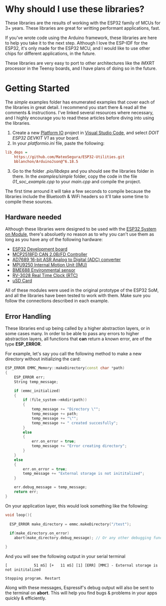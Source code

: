 # Why should I use these libraries?

These libraries are the results of working with the ESP32 family of MCUs for 3+ years. These libraries are great for writting performant applications, fast. 

If you've wrote code using the Arduino framework, these libraries are here to help you take it to the next step. Although I love the ESP-IDF for the ESP32, it's only made for the ESP32 MCU, and I would like to use other chips for different applications, in the future. 

These libraries are very easy to port to other architectures like the iMXRT processor in the Teensy boards, and I have plans of doing so in the future.

# Getting Started

The *simple* examples folder has enumerated examples that cover each of the libraries in great detail. I recommend you start there & read all the comments & instructions. I've linked several resources where necessary, and I highly encourage you to read these articles before diving into using the libraries. 

1. Create a new [Platform IO](https://platformio.org) project in [Visual Studio Code](https://code.visualstudio.com), and select *DOIT ESP32 DEVKIT V1* as your board.
2. In your *platformio.ini* file, paste the following:

``` ini
lib_deps = 
	https://github.com/MateoSegura/ESP32-Utilities.git
	bblanchon/ArduinoJson@^6.18.5
```
3. Go to the folder *.pio/libdeps* and you should see the libraries folder in there. In the *examples/simple* folder, copy the code in the file *01_soc_example.cpp* to your *main.cpp* and compile the project.

The first time arround it will take a few seconds to compile because the libraries include the Bluetooth & WiFi headers so it'll take some time to compile these sources. 

## Hardware needed

Although these libraries were designed to be used with the [ESP32 System on Module](https://github.com/MateoSegura/ESP32-Internet-of-Things-SoM), there's absoluetly no reason as to why you can't use them as long as you have any of the following hardware:

- [ESP32 Development board](https://www.sparkfun.com/products/18018)
- [MCP2518FD CAN 2.0B/FD Controller](https://www.mikroe.com/mcp2518fd-click)
- [AD7689 16-bit ASR Analog to Digital (ADC) converter](https://www.mateosegura.com/blog/ad7689)
- [MPU9250 Internal Motion Unit (IMU)](https://www.amazon.com/HiLetgo-Gyroscope-Acceleration-Accelerator-Magnetometer/dp/B01I1J0Z7Y)
- [BME688 Environmental sensor](https://www.adafruit.com/product/5046?gclid=Cj0KCQiAkNiMBhCxARIsAIDDKNUuQkEDhbs2lozbv5vCGB4HdOvyR8xC1shPneeGXWJEfm6Sejvvg3AaAswrEALw_wcB)
- [RV-3028 Real Time Clock (RTC)](https://www.digikey.com/en/products/detail/pimoroni-ltd/PIM449/13537132)
- [uSD Card](https://www.sparkfun.com/products/12941)

All of these modules were used in the original prototype of the ESP32 SoM, and all the libraries have been tested to work with them. Make sure you follow the connections described in each example.

## Error Handling

These libraries end up being called by a higher abstraction layers, or in some cases many. In order to be able to pass any errors to higher abstraction layers, all functions that **can** return a known error, are of the type **ESP_ERROR**.

For example, let's say you call the following method to make a new directory without initializing the card:

``` C++
ESP_ERROR EMMC_Memory::makeDirectory(const char *path)
{
    ESP_ERROR err;
    String temp_message;

    if (emmc_initialized)
    {
        if (file_system->mkdir(path))
        {
            temp_message += "Directory \"";
            temp_message += path;
            temp_message += "\"";
            temp_message += " created succesfully";
        }
        else
        {
            err.on_error = true;
            temp_message += "Error creating directory";
        }
    }
    else
    {
        err.on_error = true;
        temp_message += "External storage is not inititalized";
    }

    err.debug_message = temp_message;
    return err;
}
```

On your application layer, this would look something like the following:

``` C++
void loop(){
  
  ESP_ERROR make_directory = emmc.makeDirectory("/test");
  
  if(make_directory.on_error)
    abort(make_directory.debug_message); // Or any other debugging function call of your choice

}
```

And you will see the following output in your serial terminal

```
[            51 mS] [+   11 mS] [1] [ERR] [MMC] - External storage is not inititalized

Stopping program. Restart
```

Along with these messages, Espressif's debug output will also be sent to the terminal on **abort**. This will help you find bugs & problems in your apps quickly & efficiently.

